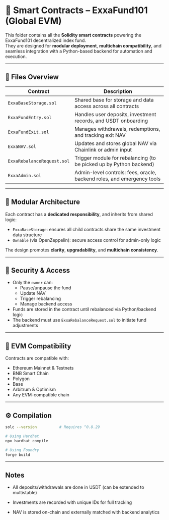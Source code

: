 # 📜 Smart Contracts – ExxaFund101 (Global EVM)

This folder contains all the **Solidity smart contracts** powering the ExxaFund101 decentralized index fund.  
They are designed for **modular deployment**, **multichain compatibility**, and seamless integration with a Python-based backend for automation and execution.

---

## 📁 Files Overview

| Contract                     | Description                                                                 |
|-----------------------------|-----------------------------------------------------------------------------|
| `ExxaBaseStorage.sol`       | Shared base for storage and data access across all contracts                |
| `ExxaFundEntry.sol`         | Handles user deposits, investment records, and USDT onboarding              |
| `ExxaFundExit.sol`          | Manages withdrawals, redemptions, and tracking exit NAV                    |
| `ExxaNAV.sol`               | Updates and stores global NAV via Chainlink or admin input                  |
| `ExxaRebalanceRequest.sol`  | Trigger module for rebalancing (to be picked up by Python backend)          |
| `ExxaAdmin.sol`             | Admin-level controls: fees, oracle, backend roles, and emergency tools      |

---

## 🧩 Modular Architecture

Each contract has a **dedicated responsibility**, and inherits from shared logic:

- `ExxaBaseStorage`: ensures all child contracts share the same investment data structure
- `Ownable` (via OpenZeppelin): secure access control for admin-only logic

The design promotes **clarity**, **upgradability**, and **multichain consistency**.

---

## 🔐 Security & Access

- Only the `owner` can:
  - Pause/unpause the fund
  - Update NAV
  - Trigger rebalancing
  - Manage backend access
- Funds are stored in the contract until rebalanced via Python/backend logic
- The backend must use `ExxaRebalanceRequest.sol` to initiate fund adjustments

---

## 🔗 EVM Compatibility

Contracts are compatible with:

- Ethereum Mainnet & Testnets
- BNB Smart Chain
- Polygon
- Base
- Arbitrum & Optimism
- Any EVM-compatible chain

---

## ⚙ Compilation

```bash
solc --version          # Requires ^0.8.29

# Using Hardhat
npx hardhat compile

# Using Foundry
forge build

```

---

## Notes

- All deposits/withdrawals are done in USDT (can be extended to multistable)

- Investments are recorded with unique IDs for full tracking

- NAV is stored on-chain and externally matched with backend analytics

